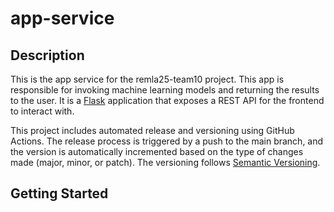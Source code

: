 # app-service

## Description

This is the app service for the remla25-team10 project. This app is responsible for invoking machine learning models and returning the results to the user. It is a [Flask](https://flask.palletsprojects.com/en/stable/) application that exposes a REST API for the frontend to interact with.

This project includes automated release and versioning using GitHub Actions. The release process is triggered by a push to the main branch, and the version is automatically incremented based on the type of changes made (major, minor, or patch). The versioning follows [Semantic Versioning](https://semver.org/).

## Getting Started

